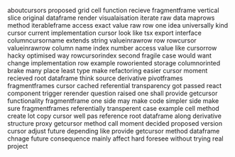 aboutcursors proposed grid cell function recieve fragmentframe vertical slice original dataframe render visualaisation iterate raw data maprows method iterableframe access exact value raw row one idea universally kind cursor current implementation cursor look like tsx export interface columncursorname extends string valueinrawrow row rowcursor valueinrawrow column name index number access value like cursorrow hacky optimised way rowcursorindex second fragile case would want change implementation row example roworiented storage columnorinted brake many place least type make refactoring easier cursor moment recieved root dataframe think source derivative pivotframes fragmentframes cursor cached referential transparency got passed react component trigger rerender question raised one shall provide getcursor functionality fragmentframe one side may make code simpler side make sure fragmentframes referentially transperent case example cell method create lot copy cursor well pas reference root dataframe along derivative structure proxy getcursor method call moment decided proposed version cursor adjust future depending like provide getcursor method dataframe chnage future consequence mainly affect hard foresee without trying real project